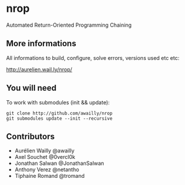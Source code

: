 nrop
====

Automated Return-Oriented Programming Chaining

More informations
-----------------

All informations to build, configure, solve errors, versions used etc etc:

http://aurelien.wail.ly/nrop/

You will need
-------------

To work with submodules (init && update):

    git clone http://github.com/awailly/nrop
    git submodules update --init --recursive

Contributors
------------

* Aurélien Wailly @awailly
* Axel Souchet @0vercl0k
* Jonathan Salwan @JonathanSalwan
* Anthony Verez @netantho
* Tiphaine Romand @tromand
